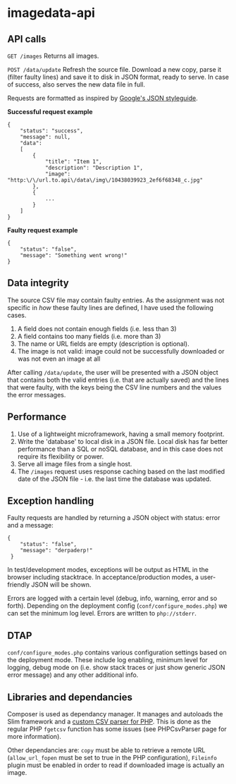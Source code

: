 # imagedata-api

## API calls ##
`GET /images`
Returns all images.

`POST /data/update`
Refresh the source file. Download a new copy, parse it (filter faulty lines) and save it to disk in JSON format, ready to serve. In case of success, also serves the new data file in full.

Requests are formatted as inspired by [Google's JSON styleguide](https://google-styleguide.googlecode.com/svn/trunk/jsoncstyleguide.xml).

**Successful request example**
```
{
	"status": "success",
	"message": null,
	"data":
	[
		{
			"title": "Item 1",
			"description": "Description 1",
			"image": "http:\/\/url.to.api\/data\/img\/10438039923_2ef6f68348_c.jpg"
		},
		{
			...
		}
	]
}
```
**Faulty request example**
```
{
	"status": "false",
	"message": "Something went wrong!"
}
```

## Data integrity ##
The source CSV file may contain faulty entries. As the assignment was not specific in *how* these faulty lines are defined, I have used the following cases.

1. A field does not contain enough fields (i.e. less than 3)
2. A field contains too many fields (i.e. more than 3)
3. The name or URL fields are empty (description is optional).
4. The image is not valid: image could not be successfully downloaded or was not even an image at all

After calling `/data/update`, the user will be presented with a JSON object that contains both the valid entries (i.e. that are actually saved) and the lines that were faulty, with the keys being the CSV line numbers and the values the error messages.

## Performance ##
1. Use of a lightweight microframework, having a small memory footprint.
2. Write the 'database' to local disk in a JSON file. Local disk has far better performance than a SQL or noSQL database, and in this case does not require its flexibility or power.
3. Serve all image files from a single host.
4. The `/images` request uses response caching based on the last modified date of the JSON file - i.e. the last time the database was updated.

## Exception handling ##
Faulty requests are handled by returning a JSON object with status: error and a message:

```
{
	"status": "false",
	"message": "derpaderp!"
 }
```
In test/development modes, exceptions will be output as HTML in the browser including stacktrace.
In acceptance/production modes, a user-friendly JSON will be shown.

Errors are logged with a certain level (debug, info, warning, error and so forth). Depending on the deployment config (`conf/configure_modes.php`) we can set the minimum log level. Errors are written to `php://stderr`.

## DTAP ##
`conf/configure_modes.php` contains various configuration settings based on the deployment mode. These include log enabling, minimum level for logging, debug mode on (i.e. show stack traces or just show generic JSON error message) and any other additional info.

## Libraries and dependancies ##
Composer is used as dependancy manager. It manages and autoloads the Slim framework and a [custom CSV parser for PHP](https://github.com/kzykhys/PHPCsvParser). This is done as the regular PHP `fgetcsv` function has some issues (see PHPCsvParser page for more information).

Other dependancies are: `copy` must be able to retrieve a remote URL (`allow_url_fopen` must be set to true in the PHP configuration), `Fileinfo` plugin must be enabled in order to read if downloaded image is actually an image.